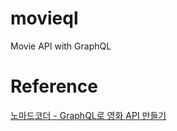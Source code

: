 # movieql
Movie API with GraphQL

# Reference
[노마드코더 - GraphQL로 영화 API 만들기](https://nomadcoders.co/graphql-for-beginners/lobby)
